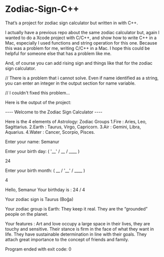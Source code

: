 

# Zodiac-Sign-C++
That’s a project for zodiac sign calculator but written in with C++. 

I actually have a previous repo about the same zodiac calculator but, again I wanted to do a Xcode project with C/C++, and show how to write C++ in a Mac, especially I used functions and string operation for this one. Because this was a problem for me, writing C/C++ in a Mac. I hope this could be helpful for someone else that has a problem like me. 

And, of course you can add rising sign and things like that for the zodiac sign calculator.


// There is a problem that i cannot solve. Even if name identified as a string, you can enter an integer in the output section for name variable.

// I couldn't fixed this problem...



Here is the output of the project:


---- Welcome to the Zodiac Sign Calculator ----


Here is the 4 elements of Astrology: Zodiac Groups
1.Fire : Aries, Leo, Sagittarius.
2.Earth : Taurus, Virgo, Capricorn.
3.Air : Gemini, Libra, Aquarius.
4.Water : Cancer, Scorpio, Pisces.

Enter your name:
Semanur

Enter your birth day: ( '__' / __ / ____ )

24

Enter your birth month: ( __ / '__' / ____ )

4

Hello, Semanur 
Your birthday is : 24 / 4

Your zodiac sign is Taurus (Boğa)

Your zodiac group is Earth: They keep it real. They are the “grounded” people on the planet.

Your features : Art and love occupy a large space in their lives, they are touchy and sensitive.
Their stance is firm in the face of what they want in life. They have sustainable determination in line with their goals.
They attach great importance to the concept of friends and family.


Program ended with exit code: 0
